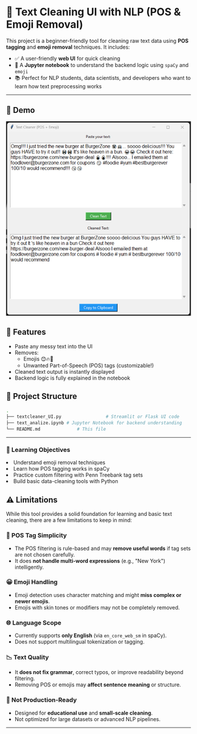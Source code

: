# 🧹 Text Cleaning UI with NLP (POS & Emoji Removal)

This project is a beginner-friendly tool for cleaning raw text data using **POS tagging** and **emoji removal** techniques. It includes:

- ✅ A user-friendly **web UI** for quick cleaning
- 🧠 A **Jupyter notebook** to understand the backend logic using `spaCy` and `emoji`
- 📚 Perfect for NLP students, data scientists, and developers who want to learn how text preprocessing works

---

## 📸 Demo

![demo gif or screenshot placeholder](UI.png)

## 🚀 Features

- Paste any messy text into the UI
- Removes:
  - Emojis 😊🔥🍔
  - Unwanted Part-of-Speech (POS) tags (customizable!)
- Cleaned text output is instantly displayed
- Backend logic is fully explained in the notebook

## 📁 Project Structure

```bash
.
├── textcleaner_UI.py                 # Streamlit or Flask UI code
├── text_analize.ipynb # Jupyter Notebook for backend understanding
└── README.md              # This file
```
---
### 🧠 Learning Objectives
<li>Understand emoji removal techniques</li>
<li>Learn how POS tagging works in spaCy</li>
<li>Practice custom filtering with Penn Treebank tag sets</li>
<li>Build basic data-cleaning tools with Python</li>

## ⚠️ Limitations

While this tool provides a solid foundation for learning and basic text cleaning, there are a few limitations to keep in mind:
### 🧱 POS Tag Simplicity
- The POS filtering is rule-based and may **remove useful words** if tag sets are not chosen carefully.
- It does **not handle multi-word expressions** (e.g., "New York") intelligently.
### 😀 Emoji Handling
- Emoji detection uses character matching and might **miss complex or newer emojis**.
- Emojis with skin tones or modifiers may not be completely removed.
### 🌐 Language Scope
- Currently supports **only English** (via `en_core_web_sm` in spaCy).
- Does not support multilingual tokenization or tagging.
### 📉 Text Quality
- It **does not fix grammar**, correct typos, or improve readability beyond filtering.
- Removing POS or emojis may **affect sentence meaning** or structure.
### 🧪 Not Production-Ready
- Designed for **educational use** and **small-scale cleaning**.
- Not optimized for large datasets or advanced NLP pipelines.

---




